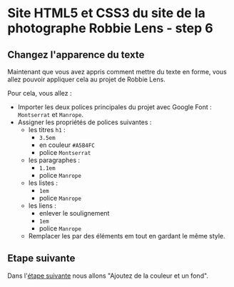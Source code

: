 # Site HTML5 et CSS3 du site de la photographe Robbie Lens - step 6

## Changez l'apparence du texte

Maintenant que vous avez appris comment mettre du texte en forme, vous allez pouvoir appliquer cela au projet de Robbie Lens.

Pour cela, vous allez :

- Importer les deux polices principales du projet avec Google Font : `Montserrat` et `Manrope`.
- Assigner les propriétés de polices suivantes :
  - les titres `h1` :
    - `3.5em`
    - en couleur `#A5B4FC`
    - police `Montserrat`
  - les paragraphes :
    - `1.1em`
    - police `Manrope`
  - les listes :
    - `1em`
    - police `Manrope`
  - les liens :
    - enlever le soulignement
    - `1em`
    - police `Manrope`
  - Remplacer les <span class="important"></span> par des éléments em tout en gardant le même style.

## Etape suivante

Dans l'<a href="https://github.com/GregLeBarbar/html-css-robbie-lens/tree/step7">étape suivante</a> nous allons "Ajoutez de la couleur et un fond".

